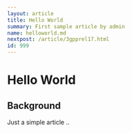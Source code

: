 ```yaml
---
layout: article
title: Hello World 
summary: First sample article by admin
name: helloworld.md
nextpost: /article/3gpprel17.html
id: 999
---
```


# Hello World 


## Background
Just a simple article .. 
